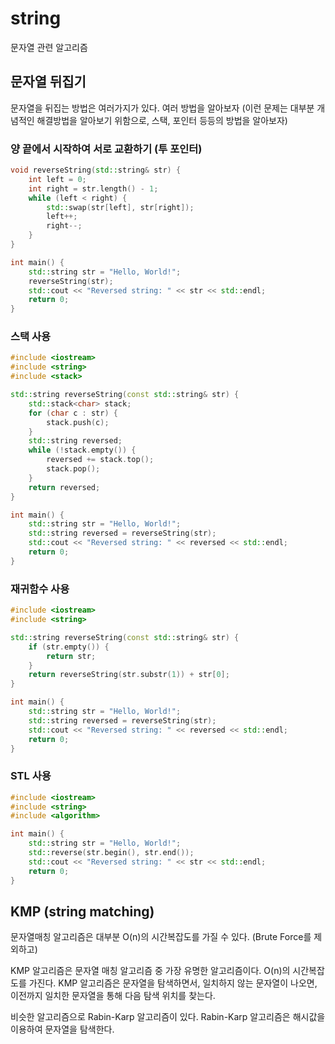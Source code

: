 # string

문자열 관련 알고리즘

## 문자열 뒤집기

문자열을 뒤집는 방법은 여러가지가 있다. 여러 방법을 알아보자 (이런 문제는 대부분 개념적인 해결방법을 알아보기 위함으로, 스택, 포인터 등등의 방법을 알아보자)

### 양 끝에서 시작하여 서로 교환하기 (투 포인터)

```cpp
void reverseString(std::string& str) {
    int left = 0;
    int right = str.length() - 1;
    while (left < right) {
        std::swap(str[left], str[right]);
        left++;
        right--;
    }
}

int main() {
    std::string str = "Hello, World!";
    reverseString(str);
    std::cout << "Reversed string: " << str << std::endl;
    return 0;
}
```

### 스택 사용

```cpp
#include <iostream>
#include <string>
#include <stack>

std::string reverseString(const std::string& str) {
    std::stack<char> stack;
    for (char c : str) {
        stack.push(c);
    }
    std::string reversed;
    while (!stack.empty()) {
        reversed += stack.top();
        stack.pop();
    }
    return reversed;
}

int main() {
    std::string str = "Hello, World!";
    std::string reversed = reverseString(str);
    std::cout << "Reversed string: " << reversed << std::endl;
    return 0;
}
```

### 재귀함수 사용

```cpp
#include <iostream>
#include <string>

std::string reverseString(const std::string& str) {
    if (str.empty()) {
        return str;
    }
    return reverseString(str.substr(1)) + str[0];
}

int main() {
    std::string str = "Hello, World!";
    std::string reversed = reverseString(str);
    std::cout << "Reversed string: " << reversed << std::endl;
    return 0;
}
```

### STL 사용

```cpp
#include <iostream>
#include <string>
#include <algorithm>

int main() {
    std::string str = "Hello, World!";
    std::reverse(str.begin(), str.end());
    std::cout << "Reversed string: " << str << std::endl;
    return 0;
}
```

## KMP (string matching)

문자열매칭 알고리즘은 대부분 O(n)의 시간복잡도를 가질 수 있다. (Brute Force를 제외하고)

KMP 알고리즘은 문자열 매칭 알고리즘 중 가장 유명한 알고리즘이다. O(n)의 시간복잡도를 가진다. KMP 알고리즘은 문자열을 탐색하면서, 일치하지 않는 문자열이 나오면, 이전까지 일치한 문자열을 통해 다음 탐색 위치를 찾는다.

비슷한 알고리즘으로 Rabin-Karp 알고리즘이 있다. Rabin-Karp 알고리즘은 해시값을 이용하여 문자열을 탐색한다.

